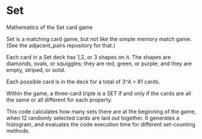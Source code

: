 # Set
Mathematics of the Set card game

Set is a matching card game, but not like the simple memory match game.
(See the adjacent_pairs repository for that.)

Each card in a Set deck has 1,2, or 3 shapes on it.
The shapes are diamonds, ovals, or squiggles; they are red, green, or purple; and they are empty, striped, or solid.

Each possible card is in the deck for a total of 3^4 = 81 cards.

Within the game, a three-card triple is a SET if and only if the cards are all the same or all different for each property.

This code calculates how many sets there are at the beginning of the game, when 12 randomly selected cards are laid out together.
It generates a histogram, and evaluates the code execution time for different set-counting methods.
